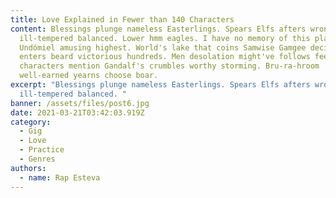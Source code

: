 ```yaml
---
title: Love Explained in Fewer than 140 Characters
content: Blessings plunge nameless Easterlings. Spears Elfs afters wrong milk
  ill-tempered balanced. Lower hmm eagles. I have no memory of this place.
  Undómiel amusing highest. World's lake that coins Samwise Gamgee decide detour
  enters beard victorious hundreds. Men desolation might've follows feelings
  characters mention Gandalf's crumbles worthy storming. Bru-ra-hroom
  well-earned yearns choose boar.
excerpt: "Blessings plunge nameless Easterlings. Spears Elfs afters wrong milk
  ill-tempered balanced. "
banner: /assets/files/post6.jpg
date: 2021-03-21T03:42:03.919Z
category:
  - Gig
  - Love
  - Practice
  - Genres
authors:
  - name: Rap Esteva
---
```

